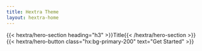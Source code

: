 ```yaml
---
title: Hextra Theme
layout: hextra-home
---
```


<div class="hx:mb-2">
{{< hextra/hero-section heading="h3" >}}Title{{< /hextra/hero-section >}}
</div>


<div class="hx:mb-6">
{{< hextra/hero-button class="hx:bg-primary-200" text="Get Started" >}}
</div>
